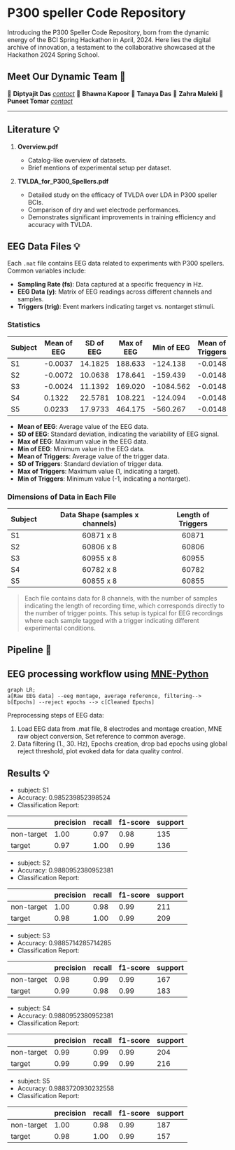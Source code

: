 # P300 speller Code Repository

Introducing the P300 Speller Code Repository, born from the dynamic energy of the BCI Spring Hackathon in April, 2024. Here lies the digital archive of innovation, a testament to the collaborative showcased at the Hackathon 2024 Spring School. 


## Meet Our Dynamic Team 💫

🌟 **Diptyajit Das**  [*contact*](mailto:bmedasdiptyajit@gmail.com) 
🌟 **Bhawna Kapoor** 
🌟 **Tanaya Das**
🌟 **Zahra Maleki** 
🌟 **Puneet Tomar**  [*contact*](mailto:tomarp@pm.me)
___


## Literature 💡
1. **Overview.pdf**
   - Catalog-like overview of datasets.
   - Brief mentions of experimental setup per dataset.

2. **TVLDA_for_P300_Spellers.pdf**
   - Detailed study on the efficacy of TVLDA over LDA in P300 speller BCIs.
   - Comparison of dry and wet electrode performances.
   - Demonstrates significant improvements in training efficiency and accuracy with TVLDA.

## EEG Data Files 💡
Each `.mat` file contains EEG data related to experiments with P300 spellers. Common variables include:
- **Sampling Rate (fs)**: Data captured at a specific frequency in Hz.
- **EEG Data (y)**: Matrix of EEG readings across different channels and samples.
- **Triggers (trig)**: Event markers indicating target vs. nontarget stimuli.

### Statistics

| Subject | Mean of EEG | SD of EEG | Max of EEG | Min of EEG | Mean of Triggers | SD of Triggers | 
|------|-------------|----------------|------------|------------|------------------|---------------------|
| S1   | -0.0037     | 14.1825        | 188.633    | -124.138   | -0.0148          | 0.1396              |
| S2   | -0.0072     | 10.0638        | 178.641    | -159.439   | -0.0148          | 0.1397              | 
| S3   | -0.0024     | 11.1392        | 169.020    | -1084.562  | -0.0148          | 0.1395              |
| S4   | 0.1322      | 22.5781        | 108.221    | -124.094   | -0.0148          | 0.1397              |
| S5   | 0.0233      | 17.9733        | 464.175    | -560.267   | -0.0148          | 0.1396              |

- **Mean of EEG**: Average value of the EEG data.
- **SD of EEG**: Standard deviation, indicating the variability of EEG signal.
- **Max of EEG**: Maximum value in the EEG data.
- **Min of EEG**: Minimum value in the EEG data.
- **Mean of Triggers**: Average value of the trigger data.
- **SD of Triggers**: Standard deviation of trigger data.
- **Max of Triggers**: Maximum value (1, indicating a target).
- **Min of Triggers**: Minimum value (-1, indicating a nontarget).


### Dimensions of Data in Each File

| Subject | Data Shape (samples x channels) | Length of Triggers |
|------|:-------------------------------------:|:--------------------:|
| S1   | 60871 x 8                           | 60871              |
| S2   | 60806 x 8                           | 60806              |
| S3   | 60955 x 8                           | 60955              |
| S4   | 60782 x 8                           | 60782              |
| S5   | 60855 x 8                           | 60855              |

> Each file contains data for 8 channels, with the number of samples indicating the length of recording time, which corresponds directly to the number of trigger points. This setup is typical for EEG recordings where each sample tagged with a trigger indicating different experimental conditions.

## Pipeline 🚀

## EEG processing workflow using [MNE-Python](https://mne.tools/stable/index.html)

```mermaid
graph LR;
a[Raw EEG data] --eeg montage, average reference, filtering--> b[Epochs] --reject epochs --> c[Cleaned Epochs] 

```
Preprocessing steps of EEG data:
1. Load EEG data from .mat file, 8 electrodes and montage creation, MNE raw object conversion, Set reference to common average.  
2. Data filtering (1., 30. Hz), Epochs creation, drop bad epochs using global reject threshold, plot evoked data for data quality control. 





## Results 💡

- subject: S1
- Accuracy: 0.985239852398524
- Classification Report:

|            | precision | recall | f1-score | support |
|------------|-----------|--------|----------|---------|
| non-target |    1.00   |  0.97  |   0.98   |   135   |
|   target   |    0.97   |  1.00  |   0.99   |   136   |


- subject: S2
- Accuracy: 0.9880952380952381
- Classification Report:

|            | precision | recall | f1-score | support |
|------------|-----------|--------|----------|---------|
| non-target |    1.00   |  0.98  |   0.99   |   211   |
|   target   |    0.98   |  1.00  |   0.99   |   209   |


- subject: S3
- Accuracy: 0.9885714285714285
- Classification Report:

|            | precision | recall | f1-score | support |
|------------|-----------|--------|----------|---------|
| non-target |    0.98   |  0.99  |   0.99   |   167   |
|   target   |    0.99   |  0.98  |   0.99   |   183   |


- subject: S4
- Accuracy: 0.9880952380952381
- Classification Report:

|            | precision | recall | f1-score | support |
|------------|-----------|--------|----------|---------|
| non-target |    0.99   |  0.99  |   0.99   |   204   |
|   target   |    0.99   |  0.99  |   0.99   |   216   |


- subject: S5
- Accuracy: 0.9883720930232558
- Classification Report:

|            | precision | recall | f1-score | support |
|------------|-----------|--------|----------|---------|
| non-target |    1.00   |  0.98  |   0.99   |   187   |
|   target   |    0.98   |  1.00  |   0.99   |   157   |



